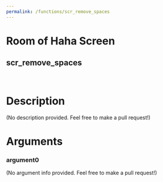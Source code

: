 ```yaml
---
permalink: /functions/scr_remove_spaces
---
```

# Room of Haha Screen  
## scr_remove_spaces  
&nbsp;  
# Description  
(No description provided. Feel free to make a pull request!) 
&nbsp;  
# Arguments
### argument0
(No argument info provided. Feel free to make a pull request!)
&nbsp;  


